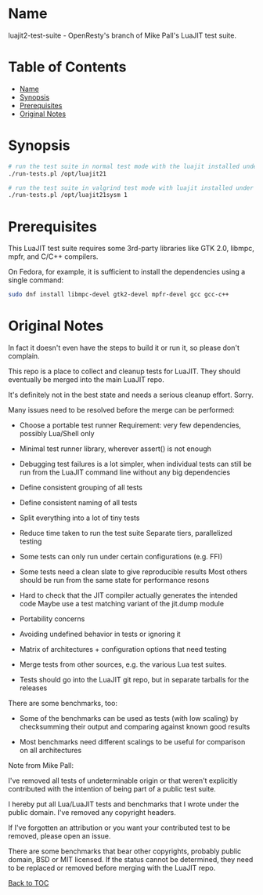 Name
====

luajit2-test-suite - OpenResty's branch of Mike Pall's LuaJIT test suite.

Table of Contents
=================

* [Name](#name)
* [Synopsis](#synopsis)
* [Prerequisites](#prerequisites)
* [Original Notes](#original-notes)

Synopsis
=========

```bash
# run the test suite in normal test mode with the luajit installed under /opt/luajit21/
./run-tests.pl /opt/luajit21

# run the test suite in valgrind test mode with luajit installed under /opt/luajit21sysm/
./run-tests.pl /opt/luajit21sysm 1
```

Prerequisites
=============

This LuaJIT test suite requires some 3rd-party libraries like GTK 2.0, libmpc, mpfr, and C/C++ compilers.

On Fedora, for example, it is sufficient to install the dependencies using a single command:

```bash
sudo dnf install libmpc-devel gtk2-devel mpfr-devel gcc gcc-c++
```

Original Notes
==============

In fact it doesn't even have the steps to build it or run it,
so please don't complain.

This repo is a place to collect and cleanup tests for LuaJIT.
They should eventually be merged into the main LuaJIT repo.

It's definitely not in the best state and needs a serious
cleanup effort. Sorry.


Many issues need to be resolved before the merge can be performed:

- Choose a portable test runner
  Requirement: very few dependencies, possibly Lua/Shell only

- Minimal test runner library, wherever assert() is not enough

- Debugging test failures is a lot simpler, when individual tests can still
  be run from the LuaJIT command line without any big dependencies

- Define consistent grouping of all tests

- Define consistent naming of all tests

- Split everything into a lot of tiny tests

- Reduce time taken to run the test suite
  Separate tiers, parallelized testing

- Some tests can only run under certain configurations (e.g. FFI)

- Some tests need a clean slate to give reproducible results
  Most others should be run from the same state for performance resons

- Hard to check that the JIT compiler actually generates the intended code
  Maybe use a test matching variant of the jit.dump module

- Portability concerns

- Avoiding undefined behavior in tests or ignoring it

- Matrix of architectures + configuration options that need testing

- Merge tests from other sources, e.g. the various Lua test suites.

- Tests should go into the LuaJIT git repo, but in separate tarballs
  for the releases


There are some benchmarks, too:

- Some of the benchmarks can be used as tests (with low scaling)
  by checksumming their output and comparing against known good results

- Most benchmarks need different scalings to be useful for comparison
  on all architectures


Note from Mike Pall:

I've removed all tests of undeterminable origin or that weren't explicitly
contributed with the intention of being part of a public test suite.

I hereby put all Lua/LuaJIT tests and benchmarks that I wrote under the
public domain. I've removed any copyright headers.

If I've forgotten an attribution or you want your contributed test to be
removed, please open an issue.

There are some benchmarks that bear other copyrights, probably public
domain, BSD or MIT licensed. If the status cannot be determined, they
need to be replaced or removed before merging with the LuaJIT repo.

[Back to TOC](#table-of-contents)

